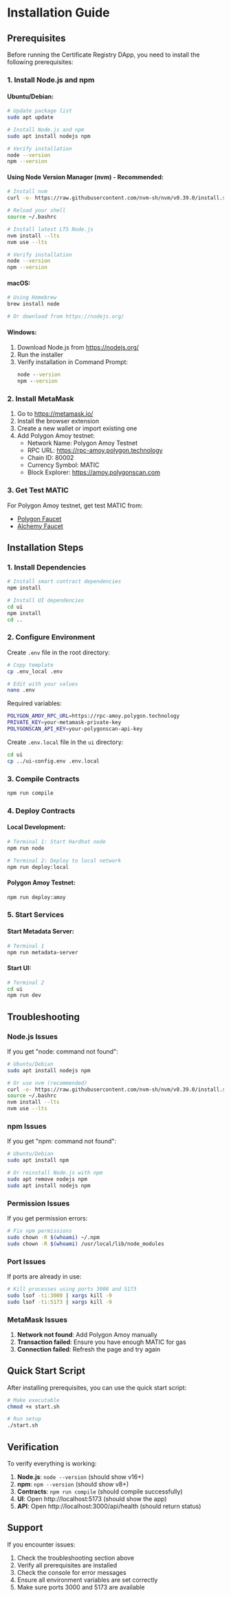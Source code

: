 # Installation Guide

## Prerequisites

Before running the Certificate Registry DApp, you need to install the following prerequisites:

### 1. Install Node.js and npm

#### Ubuntu/Debian:
```bash
# Update package list
sudo apt update

# Install Node.js and npm
sudo apt install nodejs npm

# Verify installation
node --version
npm --version
```

#### Using Node Version Manager (nvm) - Recommended:
```bash
# Install nvm
curl -o- https://raw.githubusercontent.com/nvm-sh/nvm/v0.39.0/install.sh | bash

# Reload your shell
source ~/.bashrc

# Install latest LTS Node.js
nvm install --lts
nvm use --lts

# Verify installation
node --version
npm --version
```

#### macOS:
```bash
# Using Homebrew
brew install node

# Or download from https://nodejs.org/
```

#### Windows:
1. Download Node.js from https://nodejs.org/
2. Run the installer
3. Verify installation in Command Prompt:
   ```cmd
   node --version
   npm --version
   ```

### 2. Install MetaMask

1. Go to https://metamask.io/
2. Install the browser extension
3. Create a new wallet or import existing one
4. Add Polygon Amoy testnet:
   - Network Name: Polygon Amoy Testnet
   - RPC URL: https://rpc-amoy.polygon.technology
   - Chain ID: 80002
   - Currency Symbol: MATIC
   - Block Explorer: https://amoy.polygonscan.com

### 3. Get Test MATIC

For Polygon Amoy testnet, get test MATIC from:
- [Polygon Faucet](https://faucet.polygon.technology/)
- [Alchemy Faucet](https://mumbaifaucet.com/)

## Installation Steps

### 1. Install Dependencies

```bash
# Install smart contract dependencies
npm install

# Install UI dependencies
cd ui
npm install
cd ..
```

### 2. Configure Environment

Create `.env` file in the root directory:
```bash
# Copy template
cp .env_local .env

# Edit with your values
nano .env
```

Required variables:
```bash
POLYGON_AMOY_RPC_URL=https://rpc-amoy.polygon.technology
PRIVATE_KEY=your-metamask-private-key
POLYGONSCAN_API_KEY=your-polygonscan-api-key
```

Create `.env.local` file in the `ui` directory:
```bash
cd ui
cp ../ui-config.env .env.local
```

### 3. Compile Contracts

```bash
npm run compile
```

### 4. Deploy Contracts

#### Local Development:
```bash
# Terminal 1: Start Hardhat node
npm run node

# Terminal 2: Deploy to local network
npm run deploy:local
```

#### Polygon Amoy Testnet:
```bash
npm run deploy:amoy
```

### 5. Start Services

#### Start Metadata Server:
```bash
# Terminal 1
npm run metadata-server
```

#### Start UI:
```bash
# Terminal 2
cd ui
npm run dev
```

## Troubleshooting

### Node.js Issues

If you get "node: command not found":
```bash
# Ubuntu/Debian
sudo apt install nodejs npm

# Or use nvm (recommended)
curl -o- https://raw.githubusercontent.com/nvm-sh/nvm/v0.39.0/install.sh | bash
source ~/.bashrc
nvm install --lts
nvm use --lts
```

### npm Issues

If you get "npm: command not found":
```bash
# Ubuntu/Debian
sudo apt install npm

# Or reinstall Node.js with npm
sudo apt remove nodejs npm
sudo apt install nodejs npm
```

### Permission Issues

If you get permission errors:
```bash
# Fix npm permissions
sudo chown -R $(whoami) ~/.npm
sudo chown -R $(whoami) /usr/local/lib/node_modules
```

### Port Issues

If ports are already in use:
```bash
# Kill processes using ports 3000 and 5173
sudo lsof -ti:3000 | xargs kill -9
sudo lsof -ti:5173 | xargs kill -9
```

### MetaMask Issues

1. **Network not found**: Add Polygon Amoy manually
2. **Transaction failed**: Ensure you have enough MATIC for gas
3. **Connection failed**: Refresh the page and try again

## Quick Start Script

After installing prerequisites, you can use the quick start script:

```bash
# Make executable
chmod +x start.sh

# Run setup
./start.sh
```

## Verification

To verify everything is working:

1. **Node.js**: `node --version` (should show v16+)
2. **npm**: `npm --version` (should show v8+)
3. **Contracts**: `npm run compile` (should compile successfully)
4. **UI**: Open http://localhost:5173 (should show the app)
5. **API**: Open http://localhost:3000/api/health (should return status)

## Support

If you encounter issues:

1. Check the troubleshooting section above
2. Verify all prerequisites are installed
3. Check the console for error messages
4. Ensure all environment variables are set correctly
5. Make sure ports 3000 and 5173 are available
